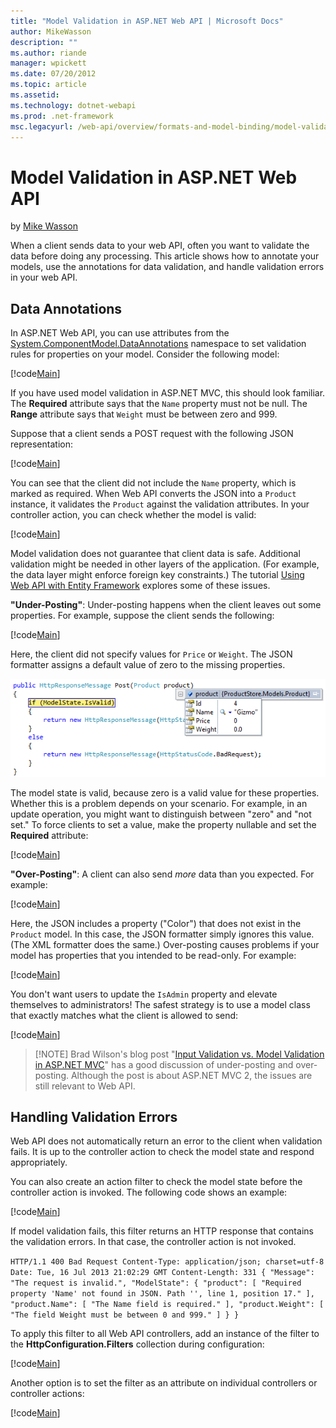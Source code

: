 ```yaml
---
title: "Model Validation in ASP.NET Web API | Microsoft Docs"
author: MikeWasson
description: ""
ms.author: riande
manager: wpickett
ms.date: 07/20/2012
ms.topic: article
ms.assetid: 
ms.technology: dotnet-webapi
ms.prod: .net-framework
msc.legacyurl: /web-api/overview/formats-and-model-binding/model-validation-in-aspnet-web-api
---
```

Model Validation in ASP.NET Web API
====================
by [Mike Wasson](https://github.com/MikeWasson)

When a client sends data to your web API, often you want to validate the data before doing any processing. This article shows how to annotate your models, use the annotations for data validation, and handle validation errors in your web API.

## Data Annotations

In ASP.NET Web API, you can use attributes from the [System.ComponentModel.DataAnnotations](https://msdn.microsoft.com/en-us/library/system.componentmodel.dataannotations.aspx) namespace to set validation rules for properties on your model. Consider the following model:

[!code[Main](model-validation-in-aspnet-web-api/samples/sample1.xml)]

If you have used model validation in ASP.NET MVC, this should look familiar. The **Required** attribute says that the `Name` property must not be null. The **Range** attribute says that `Weight` must be between zero and 999.

Suppose that a client sends a POST request with the following JSON representation:

[!code[Main](model-validation-in-aspnet-web-api/samples/sample2.xml)]

You can see that the client did not include the `Name` property, which is marked as required. When Web API converts the JSON into a `Product` instance, it validates the `Product` against the validation attributes. In your controller action, you can check whether the model is valid:

[!code[Main](model-validation-in-aspnet-web-api/samples/sample3.xml)]

Model validation does not guarantee that client data is safe. Additional validation might be needed in other layers of the application. (For example, the data layer might enforce foreign key constraints.) The tutorial [Using Web API with Entity Framework](../data/using-web-api-with-entity-framework/part-1.md) explores some of these issues.

**"Under-Posting"**: Under-posting happens when the client leaves out some properties. For example, suppose the client sends the following:

[!code[Main](model-validation-in-aspnet-web-api/samples/sample4.xml)]

Here, the client did not specify values for `Price` or `Weight`. The JSON formatter assigns a default value of zero to the missing properties.

![](model-validation-in-aspnet-web-api/_static/image1.png)

The model state is valid, because zero is a valid value for these properties. Whether this is a problem depends on your scenario. For example, in an update operation, you might want to distinguish between "zero" and "not set." To force clients to set a value, make the property nullable and set the **Required** attribute:

[!code[Main](model-validation-in-aspnet-web-api/samples/sample5.xml?highlight=1-2)]

**"Over-Posting"**: A client can also send *more* data than you expected. For example:

[!code[Main](model-validation-in-aspnet-web-api/samples/sample6.xml)]

Here, the JSON includes a property ("Color") that does not exist in the `Product` model. In this case, the JSON formatter simply ignores this value. (The XML formatter does the same.) Over-posting causes problems if your model has properties that you intended to be read-only. For example:

[!code[Main](model-validation-in-aspnet-web-api/samples/sample7.xml)]

You don't want users to update the `IsAdmin` property and elevate themselves to administrators! The safest strategy is to use a model class that exactly matches what the client is allowed to send:

[!code[Main](model-validation-in-aspnet-web-api/samples/sample8.xml)]

> [!NOTE] Brad Wilson's blog post "[Input Validation vs. Model Validation in ASP.NET MVC](http://bradwilson.typepad.com/blog/2010/01/input-validation-vs-model-validation-in-aspnet-mvc.html)" has a good discussion of under-posting and over-posting. Although the post is about ASP.NET MVC 2, the issues are still relevant to Web API.


## Handling Validation Errors

Web API does not automatically return an error to the client when validation fails. It is up to the controller action to check the model state and respond appropriately.

You can also create an action filter to check the model state before the controller action is invoked. The following code shows an example:

[!code[Main](model-validation-in-aspnet-web-api/samples/sample9.xml)]

If model validation fails, this filter returns an HTTP response that contains the validation errors. In that case, the controller action is not invoked.

`HTTP/1.1 400 Bad Request Content-Type: application/json; charset=utf-8 Date: Tue, 16 Jul 2013 21:02:29 GMT Content-Length: 331 { "Message": "The request is invalid.", "ModelState": { "product": [ "Required property 'Name' not found in JSON. Path '', line 1, position 17." ], "product.Name": [ "The Name field is required." ], "product.Weight": [ "The field Weight must be between 0 and 999." ] } }`

To apply this filter to all Web API controllers, add an instance of the filter to the **HttpConfiguration.Filters** collection during configuration:

[!code[Main](model-validation-in-aspnet-web-api/samples/sample10.xml)]

Another option is to set the filter as an attribute on individual controllers or controller actions:

[!code[Main](model-validation-in-aspnet-web-api/samples/sample11.xml)]